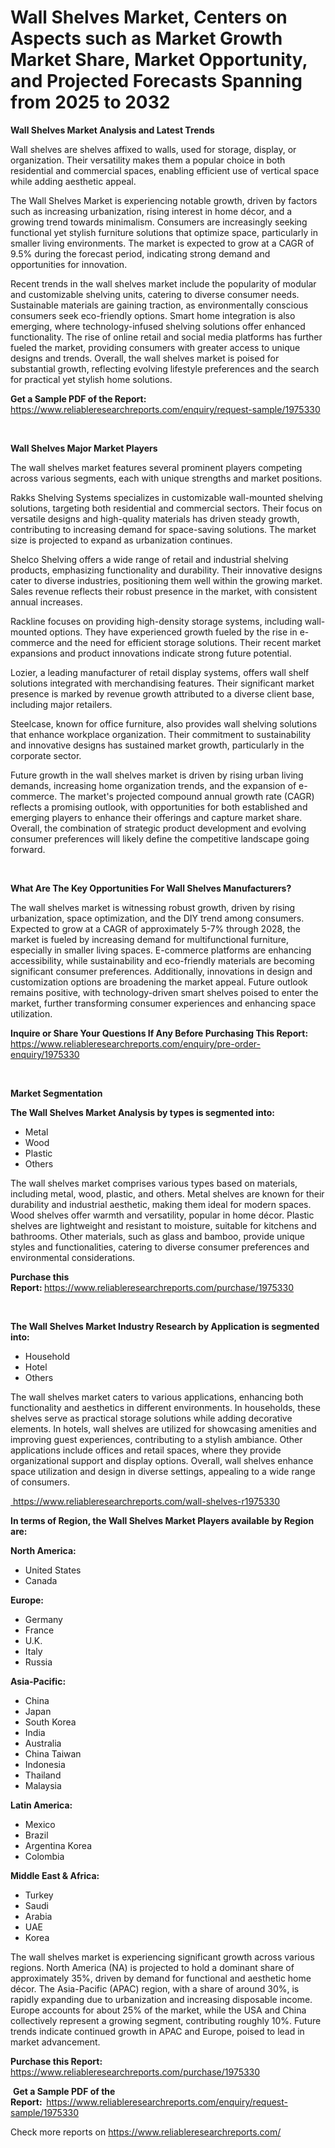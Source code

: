 <p><h1>Wall Shelves Market, Centers on Aspects such as Market Growth Market Share, Market Opportunity, and Projected Forecasts Spanning from 2025 to 2032</h1></p><p><strong>Wall Shelves Market Analysis and Latest Trends</strong></p>
<p><p>Wall shelves are shelves affixed to walls, used for storage, display, or organization. Their versatility makes them a popular choice in both residential and commercial spaces, enabling efficient use of vertical space while adding aesthetic appeal.</p><p>The Wall Shelves Market is experiencing notable growth, driven by factors such as increasing urbanization, rising interest in home décor, and a growing trend towards minimalism. Consumers are increasingly seeking functional yet stylish furniture solutions that optimize space, particularly in smaller living environments. The market is expected to grow at a CAGR of 9.5% during the forecast period, indicating strong demand and opportunities for innovation.</p><p>Recent trends in the wall shelves market include the popularity of modular and customizable shelving units, catering to diverse consumer needs. Sustainable materials are gaining traction, as environmentally conscious consumers seek eco-friendly options. Smart home integration is also emerging, where technology-infused shelving solutions offer enhanced functionality. The rise of online retail and social media platforms has further fueled the market, providing consumers with greater access to unique designs and trends. Overall, the wall shelves market is poised for substantial growth, reflecting evolving lifestyle preferences and the search for practical yet stylish home solutions.</p></p>
<p><strong>Get a Sample PDF of the Report:&nbsp;</strong> <a href="https://www.reliableresearchreports.com/enquiry/request-sample/1975330?utm_campaign=2328&utm_medium=2&utm_source=Github&utm_content=ia&utm_term=08022025&utm_id=wall-shelves">https://www.reliableresearchreports.com/enquiry/request-sample/1975330</a></p>
<p>&nbsp;</p>
<p><strong>Wall Shelves Major Market Players</strong></p>
<p><p>The wall shelves market features several prominent players competing across various segments, each with unique strengths and market positions. </p><p>Rakks Shelving Systems specializes in customizable wall-mounted shelving solutions, targeting both residential and commercial sectors. Their focus on versatile designs and high-quality materials has driven steady growth, contributing to increasing demand for space-saving solutions. The market size is projected to expand as urbanization continues.</p><p>Shelco Shelving offers a wide range of retail and industrial shelving products, emphasizing functionality and durability. Their innovative designs cater to diverse industries, positioning them well within the growing market. Sales revenue reflects their robust presence in the market, with consistent annual increases.</p><p>Rackline focuses on providing high-density storage systems, including wall-mounted options. They have experienced growth fueled by the rise in e-commerce and the need for efficient storage solutions. Their recent market expansions and product innovations indicate strong future potential.</p><p>Lozier, a leading manufacturer of retail display systems, offers wall shelf solutions integrated with merchandising features. Their significant market presence is marked by revenue growth attributed to a diverse client base, including major retailers.</p><p>Steelcase, known for office furniture, also provides wall shelving solutions that enhance workplace organization. Their commitment to sustainability and innovative designs has sustained market growth, particularly in the corporate sector.</p><p>Future growth in the wall shelves market is driven by rising urban living demands, increasing home organization trends, and the expansion of e-commerce. The market's projected compound annual growth rate (CAGR) reflects a promising outlook, with opportunities for both established and emerging players to enhance their offerings and capture market share. Overall, the combination of strategic product development and evolving consumer preferences will likely define the competitive landscape going forward.</p></p>
<p>&nbsp;</p>
<p><strong>What Are The Key Opportunities For Wall Shelves Manufacturers?</strong></p>
<p><p>The wall shelves market is witnessing robust growth, driven by rising urbanization, space optimization, and the DIY trend among consumers. Expected to grow at a CAGR of approximately 5-7% through 2028, the market is fueled by increasing demand for multifunctional furniture, especially in smaller living spaces. E-commerce platforms are enhancing accessibility, while sustainability and eco-friendly materials are becoming significant consumer preferences. Additionally, innovations in design and customization options are broadening the market appeal. Future outlook remains positive, with technology-driven smart shelves poised to enter the market, further transforming consumer experiences and enhancing space utilization.</p></p>
<p><strong>Inquire or Share Your Questions If Any Before Purchasing This Report:</strong> <a href="https://www.reliableresearchreports.com/enquiry/pre-order-enquiry/1975330?utm_campaign=2328&utm_medium=2&utm_source=Github&utm_content=ia&utm_term=08022025&utm_id=wall-shelves">https://www.reliableresearchreports.com/enquiry/pre-order-enquiry/1975330</a></p>
<p>&nbsp;</p>
<p><strong>Market Segmentation</strong></p>
<p><strong>The Wall Shelves Market Analysis by types is segmented into:</strong></p>
<p><ul><li>Metal</li><li>Wood</li><li>Plastic</li><li>Others</li></ul></p>
<p><p>The wall shelves market comprises various types based on materials, including metal, wood, plastic, and others. Metal shelves are known for their durability and industrial aesthetic, making them ideal for modern spaces. Wood shelves offer warmth and versatility, popular in home décor. Plastic shelves are lightweight and resistant to moisture, suitable for kitchens and bathrooms. Other materials, such as glass and bamboo, provide unique styles and functionalities, catering to diverse consumer preferences and environmental considerations.</p></p>
<p><strong>Purchase this Report:&nbsp;</strong><a href="https://www.reliableresearchreports.com/purchase/1975330?utm_campaign=2328&utm_medium=2&utm_source=Github&utm_content=ia&utm_term=08022025&utm_id=wall-shelves">https://www.reliableresearchreports.com/purchase/1975330</a></p>
<p>&nbsp;</p>
<p><strong>The Wall Shelves Market Industry Research by Application is segmented into:</strong></p>
<p><ul><li>Household</li><li>Hotel</li><li>Others</li></ul></p>
<p><p>The wall shelves market caters to various applications, enhancing both functionality and aesthetics in different environments. In households, these shelves serve as practical storage solutions while adding decorative elements. In hotels, wall shelves are utilized for showcasing amenities and improving guest experiences, contributing to a stylish ambiance. Other applications include offices and retail spaces, where they provide organizational support and display options. Overall, wall shelves enhance space utilization and design in diverse settings, appealing to a wide range of consumers.</p></p>
<p><a href="https://www.reliableresearchreports.com/wall-shelves-r1975330?utm_campaign=2328&utm_medium=2&utm_source=Github&utm_content=ia&utm_term=08022025&utm_id=wall-shelves">&nbsp;https://www.reliableresearchreports.com/wall-shelves-r1975330</a></p>
<p><strong>In terms of Region, the Wall Shelves Market Players available by Region are:</strong></p>
<p>
    <p> <strong> North America: </strong>
        <ul>
            <li>United States</li>
            <li>Canada</li>
        </ul>
        </p> 
    <p> <strong> Europe: </strong>
        <ul>
            <li>Germany</li>
            <li>France</li>
            <li>U.K.</li>
            <li>Italy</li>
            <li>Russia</li>
        </ul>
        </p> 
    <p> <strong> Asia-Pacific: </strong>
        <ul>
            <li>China</li>
            <li>Japan</li>
            <li>South Korea</li>
            <li>India</li>
            <li>Australia</li>
            <li>China Taiwan</li>
            <li>Indonesia</li>
            <li>Thailand</li>
            <li>Malaysia</li>
        </ul>
        </p> 
    <p> <strong> Latin America: </strong>
        <ul>
            <li>Mexico</li>
            <li>Brazil</li>
            <li>Argentina Korea</li>
            <li>Colombia</li>
        </ul>
        </p> 
    <p> <strong> Middle East & Africa: </strong>
        <ul>
            <li>Turkey</li>
            <li>Saudi</li>
            <li>Arabia</li>
            <li>UAE</li>
            <li>Korea</li>
        </ul>
    </p>
    </p>
<p><p>The wall shelves market is experiencing significant growth across various regions. North America (NA) is projected to hold a dominant share of approximately 35%, driven by demand for functional and aesthetic home décor. The Asia-Pacific (APAC) region, with a share of around 30%, is rapidly expanding due to urbanization and increasing disposable income. Europe accounts for about 25% of the market, while the USA and China collectively represent a growing segment, contributing roughly 10%. Future trends indicate continued growth in APAC and Europe, poised to lead in market advancement.</p></p>
<p><strong>Purchase this Report: </strong><a href="https://www.reliableresearchreports.com/purchase/1975330?utm_campaign=2328&utm_medium=2&utm_source=Github&utm_content=ia&utm_term=08022025&utm_id=wall-shelves">https://www.reliableresearchreports.com/purchase/1975330</a></p>
<p>&nbsp;<strong>Get a Sample PDF of the Report:&nbsp;&nbsp;</strong><a href="https://www.reliableresearchreports.com/enquiry/request-sample/1975330?utm_campaign=2328&utm_medium=2&utm_source=Github&utm_content=ia&utm_term=08022025&utm_id=wall-shelves">https://www.reliableresearchreports.com/enquiry/request-sample/1975330</a></p>
<p><strong></strong></p>
<p>Check more reports on <a href="https://www.reliableresearchreports.com/?utm_campaign=2328&utm_medium=2&utm_source=Github&utm_content=ia&utm_term=08022025&utm_id=wall-shelves">https://www.reliableresearchreports.com/</a></p>